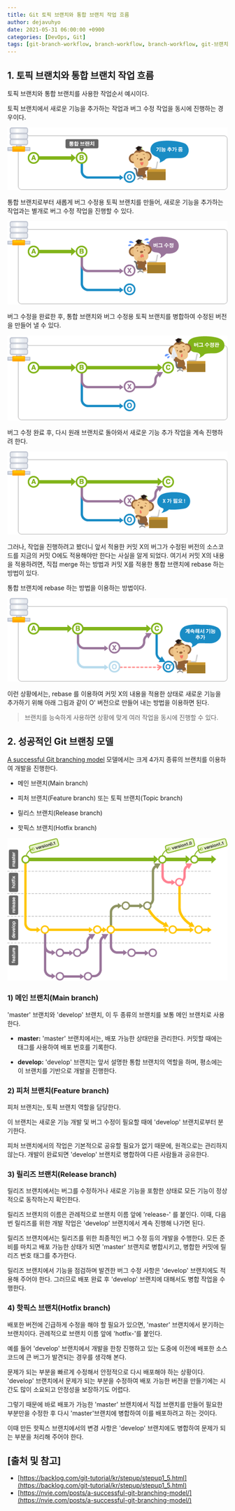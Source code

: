 ```yaml
---
title: Git 토픽 브랜치와 통합 브랜치 작업 흐름
author: dejavuhyo
date: 2021-05-31 06:00:00 +0900
categories: [DevOps, Git]
tags: [git-branch-workflow, branch-workflow, branch-workflow, git-브랜치-작업-흐름, 깃-브랜치-작업-흐름, 브랜치-작업-흐름]
---
```


## 1. 토픽 브랜치와 통합 브랜치 작업 흐름
토픽 브랜치와 통합 브랜치를 사용한 작업순서 예시이다.

토픽 브랜치에서 새로운 기능을 추가하는 작업과 버그 수정 작업을 동시에 진행하는 경우이다.

![add-function](/assets/img/2021-05-31-git-branch-workflow/add-function.png)

통합 브랜치로부터 새롭게 버그 수정용 토픽 브랜치를 만들어, 새로운 기능을 추가하는 작업과는 별개로 버그 수정 작업을 진행할 수 있다.

![error-modification](/assets/img/2021-05-31-git-branch-workflow/error-modification.png)

버그 수정을 완료한 후, 통합 브랜치와 버그 수정용 토픽 브랜치를 병합하여 수정된 버전을 만들어 낼 수 있다.

![complete](/assets/img/2021-05-31-git-branch-workflow/complete.png)

버그 수정 완료 후, 다시 원래 브랜치로 돌아와서 새로운 기능 추가 작업을 계속 진행하려 한다.

![new-function-add](/assets/img/2021-05-31-git-branch-workflow/new-function-add.png)

그러나, 작업을 진행하려고 봤더니 앞서 적용한 커밋 X의 버그가 수정된 버전의 소스코드를 지금의 커밋 O에도 적용해야만 한다는 사실을 알게 되었다. 여기서 커밋 X의 내용을 적용하려면, 직접 merge 하는 방법과 커밋 X를 적용한 통합 브랜치에 rebase 하는 방법이 있다.

통합 브랜치에 rebase 하는 방법을 이용하는 방법이다.

![rebase](/assets/img/2021-05-31-git-branch-workflow/rebase.png)

이런 상황에서는, rebase 를 이용하여 커밋 X의 내용을 적용한 상태로 새로운 기능을 추가하기 위해 아래 그림과 같이 O' 버전으로 만들어 내는 방법을 이용하면 된다.

> 브랜치를 능숙하게 사용하면 상황에 맞게 여러 작업을 동시에 진행할 수 있다.

## 2. 성공적인 Git 브랜칭 모델
[A successful Git branching model](http://nvie.com/posts/a-successful-git-branching-model/) 모델에서는 크게 4가지 종류의 브랜치를 이용하여 개발을 진행한다.

* 메인 브랜치(Main branch)

* 피처 브랜치(Feature branch) 또는 토픽 브랜치(Topic branch)

* 릴리스 브랜치(Release branch)

* 핫픽스 브랜치(Hotfix branch)

![branching-model](/assets/img/2021-05-31-git-branch-workflow/branching-model.png)

### 1) 메인 브랜치(Main branch)
'master' 브랜치와 'develop' 브랜치, 이 두 종류의 브랜치를 보통 메인 브랜치로 사용한다.

* **master:** 'master' 브랜치에서는, 배포 가능한 상태만을 관리한다. 커밋할 때에는 태그를 사용하여 배포 번호를 기록한다.

* **develop:** 'develop' 브랜치는 앞서 설명한 통합 브랜치의 역할을 하며, 평소에는 이 브랜치를 기반으로 개발을 진행한다.

### 2) 피처 브랜치(Feature branch)
피처 브랜치는, 토픽 브랜치 역할을 담당한다.

이 브랜치는 새로운 기능 개발 및 버그 수정이 필요할 때에 'develop' 브랜치로부터 분기한다. 

피처 브랜치에서의 작업은 기본적으로 공유할 필요가 없기 때문에, 원격으로는 관리하지 않는다. 개발이 완료되면 'develop' 브랜치로 병합하여 다른 사람들과 공유한다.

### 3) 릴리즈 브랜치(Release branch)
릴리즈 브랜치에서는 버그를 수정하거나 새로운 기능을 포함한 상태로 모든 기능이 정상적으로 동작하는지 확인한다.

릴리즈 브랜치의 이름은 관례적으로 브랜치 이름 앞에 'release-' 를 붙인다. 이때, 다음번 릴리즈를 위한 개발 작업은 'develop' 브랜치에서 계속 진행해 나가면 된다.

릴리즈 브랜치에서는 릴리즈를 위한 최종적인 버그 수정 등의 개발을 수행한다. 모든 준비를 마치고 배포 가능한 상태가 되면 'master' 브랜치로 병합시키고, 병합한 커밋에 릴리즈 번호 태그를 추가한다.

릴리즈 브랜치에서 기능을 점검하며 발견한 버그 수정 사항은 'develop' 브랜치에도 적용해 주어야 한다. 그러므로 배포 완료 후 'develop' 브랜치에 대해서도 병합 작업을 수행한다.

### 4) 핫픽스 브랜치(Hotfix branch)
배포한 버전에 긴급하게 수정을 해야 할 필요가 있으면, 'master' 브랜치에서 분기하는 브랜치이다. 관례적으로 브랜치 이름 앞에 'hotfix-'를 붙인다.

예를 들어 'develop' 브랜치에서 개발을 한창 진행하고 있는 도중에 이전에 배포한 소스코드에 큰 버그가 발견되는 경우를 생각해 본다.

문제가 되는 부분을 빠르게 수정해서 안정적으로 다시 배포해야 하는 상황이다. 'develop' 브랜치에서 문제가 되는 부분을 수정하여 배포 가능한 버전을 만들기에는 시간도 많이 소요되고 안정성을 보장하기도 어렵다.

그렇기 때문에 바로 배포가 가능한 'master' 브랜치에서 직접 브랜치를 만들어 필요한 부분만을 수정한 후 다시 'master'브랜치에 병합하여 이를 배포하려고 하는 것이다.

이때 만든 핫픽스 브랜치에서의 변경 사항은 'develop' 브랜치에도 병합하여 문제가 되는 부분을 처리해 주어야 한다.

## [출처 및 참고]
* [https://backlog.com/git-tutorial/kr/stepup/stepup1_5.html](https://backlog.com/git-tutorial/kr/stepup/stepup1_5.html)
* [https://nvie.com/posts/a-successful-git-branching-model/](https://nvie.com/posts/a-successful-git-branching-model/)
